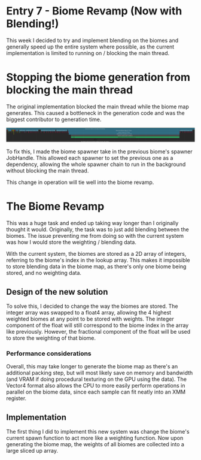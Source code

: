 # Entry 7 - Biome Revamp (Now with Blending!)
This week I decided to try and implement blending on the biomes
and generally speed up the entire system where possible,
as the current implementation is limited to running on / blocking the main thread.

# Stopping the biome generation from blocking the main thread
The original implementation blocked the main thread while the biome map generates.
This caused a bottleneck in the generation code and was the biggest contributor to generation time.

![World Gen Profiler Output Pre-Async](./entry7/biomes_profiler_pre_async.png)

To fix this, I made the biome spawner take in the previous biome's spawner JobHandle.
This allowed each spawner to set the previous one as a dependency,
allowing the whole spawner chain to run in the background without blocking the main thread.

This change in operation will tie well into the biome revamp.

# The Biome Revamp
This was a huge task and ended up taking way longer than I originally thought it would.
Originally, the task was to just add blending between the biomes.
The issue preventing me from doing so with the current system was how I would store the weighting / blending data.

With the current system, the biomes are stored as a 2D array of integers,
referring to the biome's index in the lookup array.
This makes it impossible to store blending data in the biome map,
as there's only one biome being stored, and no weighting data.

## Design of the new solution
To solve this, I decided to change the way the biomes are stored.
The integer array was swapped to a float4 array,
allowing the 4 highest weighted biomes at any point to be stored with weights.
The integer component of the float will still correspond to the biome index in the array like previously.
However, the fractional component of the float will be used to store the weighting of that biome.

### Performance considerations
Overall, this may take longer to generate the biome map as there's an additional packing step,
but will most likely save on memory and bandwidth
(and VRAM if doing procedural texturing on the GPU using the data).
The Vector4 format also allows the CPU to more easily perform operations in parallel on the biome data,
since each sample can fit neatly into an XMM register.

## Implementation
The first thing I did to implement this new system was change the biome's current spawn function to act
more like a weighting function.
Now upon generating the biome map, the weights of all biomes are collected into a large sliced up array.
